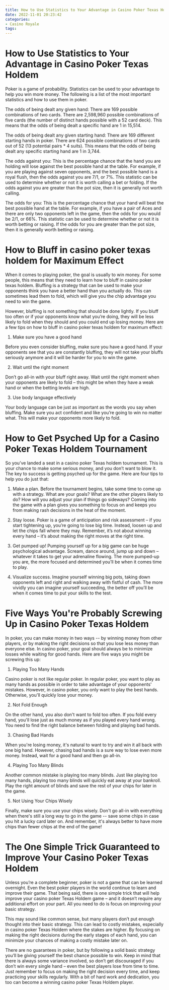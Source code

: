 ```yaml
---
title: How to Use Statistics to Your Advantage in Casino Poker Texas Holdem 
date: 2022-11-01 20:23:42
categories:
- Casino Royale
tags:
---
```



#  How to Use Statistics to Your Advantage in Casino Poker Texas Holdem 

Poker is a game of probability. Statistics can be used to your advantage to help you win more money. The following is a list of the most important statistics and how to use them in poker.

The odds of being dealt any given hand: 
There are 169 possible combinations of two cards. There are 2,598,960 possible combinations of five cards (the number of distinct hands possible with a 52 card deck). This means that the odds of being dealt a specific hand are 1 in 15,514.

The odds of being dealt any given starting hand: 
There are 169 different starting hands in poker. There are 624 possible combinations of two cards out of 52 (13 potential pairs * 4 suits). This means that the odds of being dealt any specific starting hand are 1 in 3,744.

The odds against you: 
This is the percentage chance that the hand you are holding will lose against the best possible hand at the table. For example, if you are playing against seven opponents, and the best possible hand is a royal flush, then the odds against you are 7/1, or 7%. This statistic can be used to determine whether or not it is worth calling a bet or folding. If the odds against you are greater than the pot size, then it is generally not worth calling.

The odds for you: 
This is the percentage chance that your hand will beat the best possible hand at the table. For example, if you have a pair of Aces and there are only two opponents left in the game, then the odds for you would be 2/1, or 66%. This statistic can be used to determine whether or not it is worth betting or raising. If the odds for you are greater than the pot size, then it is generally worth betting or raising.

#  How to Bluff in casino poker texas holdem for Maximum Effect 

When it comes to playing poker, the goal is usually to win money. For some people, this means that they need to learn how to bluff in casino poker texas holdem. Bluffing is a strategy that can be used to make your opponents think you have a better hand than you actually do. This can sometimes lead them to fold, which will give you the chip advantage you need to win the game.

However, bluffing is not something that should be done lightly. If you bluff too often or if your opponents know what you’re doing, they will be less likely to fold when they should and you could end up losing money. Here are a few tips on how to bluff in casino poker texas holdem for maximum effect:

1. Make sure you have a good hand

Before you even consider bluffing, make sure you have a good hand. If your opponents see that you are constantly bluffing, they will not take your bluffs seriously anymore and it will be harder for you to win the game.

2. Wait until the right moment

Don’t go all-in with your bluff right away. Wait until the right moment when your opponents are likely to fold – this might be when they have a weak hand or when the betting levels are high.

3. Use body language effectively

Your body language can be just as important as the words you say when bluffing. Make sure you act confident and like you’re going to win no matter what. This will make your opponents more likely to fold.

#  How to Get Psyched Up for a Casino Poker Texas Holdem Tournament 

So you’ve landed a seat in a casino poker Texas holdem tournament. This is your chance to make some serious money, and you don’t want to blow it. The key to success is getting psyched up for the game. Here are four tips to help you do just that:

1. Make a plan. Before the tournament begins, take some time to come up with a strategy. What are your goals? What are the other players likely to do? How will you adjust your plan if things go sideways? Coming into the game with a plan gives you something to focus on and keeps you from making rash decisions in the heat of the moment.

2. Stay loose. Poker is a game of anticipation and risk assessment – if you start tightening up, you’re going to lose big time. Instead, loosen up and let the chips fall where they may. Remember, it’s not about winning every hand – it’s about making the right moves at the right time.

3. Get pumped up! Pumping yourself up for a big game can be huge psychological advantage. Scream, dance around, jump up and down – whatever it takes to get your adrenaline flowing. The more pumped-up you are, the more focused and determined you’ll be when it comes time to play.

4. Visualize success. Imagine yourself winning big pots, taking down opponents left and right and walking away with fistful of cash. The more vividly you can imagine yourself succeeding, the better off you’ll be when it comes time to put your skills to the test.

#  Five Ways You're Probably Screwing Up in Casino Poker Texas Holdem 

In poker, you can make money in two ways -- by winning money from other players, or by making the right decisions so that you lose less money than everyone else. In casino poker, your goal should always be to minimize losses while waiting for good hands. Here are five ways you might be screwing this up: 

1. Playing Too Many Hands

Casino poker is not like regular poker. In regular poker, you want to play as many hands as possible in order to take advantage of your opponents' mistakes. However, in casino poker, you only want to play the best hands. Otherwise, you'll quickly lose your money.

2. Not Fold Enough


On the other hand, you also don't want to fold too often. If you fold every hand, you'll lose just as much money as if you played every hand wrong. You need to find the right balance between folding and playing bad hands.

3. Chasing Bad Hands


When you're losing money, it's natural to want to try and win it all back with one big hand. However, chasing bad hands is a sure way to lose even more money. Instead, wait for a good hand and then go all-in.

4. Playing Too Many Blinds


Another common mistake is playing too many blinds. Just like playing too many hands, playing too many blinds will quickly eat away at your bankroll. Play the right amount of blinds and save the rest of your chips for later in the game.

5. Not Using Your Chips Wisely


Finally, make sure you use your chips wisely. Don't go all-in with everything when there's still a long way to go in the game -- save some chips in case you hit a lucky card later on. And remember, it's always better to have more chips than fewer chips at the end of the game!

#  The One Simple Trick Guaranteed to Improve Your Casino Poker Texas Holdem

Unless you’re a complete beginner, poker is not a game that can be learned overnight. Even the best poker players in the world continue to learn and improve their game. That being said, there is one simple trick that will help improve your casino poker Texas Holdem game – and it doesn’t require any additional effort on your part. All you need to do is focus on improving your basic strategy.

This may sound like common sense, but many players don’t put enough thought into their basic strategy. This can lead to costly mistakes, especially in casino poker Texas Holdem where the stakes are higher. By focusing on making the right decisions during the early stages of each hand, you can minimize your chances of making a costly mistake later on.

There are no guarantees in poker, but by following a solid basic strategy you’ll be giving yourself the best chance possible to win. Keep in mind that there is always some variance involved, so don’t get discouraged if you don’t win every single hand – even the best players lose from time to time. Just remember to focus on making the right decision every time, and keep practicing your skills regularly. With a bit of hard work and dedication, you too can become a winning casino poker Texas Holdem player.